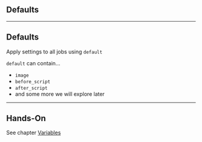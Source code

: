 <!-- .slide: id="gitlab_default" class="vertical-center" -->

<i class="fa-duotone fa-send-backward fa-8x fa-duotone-colors-inverted" style="float: right; color: grey;"></i>

## Defaults

---

## Defaults

Apply settings to all jobs using `default` [](https://docs.gitlab.com/ee/ci/yaml/#default)

`default` can contain...

- `image`
- `before_script`
- `after_script`
- and some more we will explore later <i class="fa-duotone fa-face-smile-halo fa-duotone-colors"></i>

---

## Hands-On

See chapter [Variables](/hands-on/20231130/050_defaults/exercise/)
